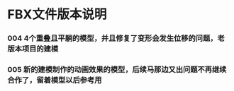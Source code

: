 # FBX文件版本说明

### 004 4个重叠且平躺的模型，并且修复了变形会发生位移的问题，老版本项目的建模  
### 005 新的建模制作的动画效果的模型，后续马那边又出问题不再继续合作了，留着模型以后参考用  